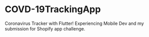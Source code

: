 # COVD-19TrackingApp
Coronavirus Tracker with Flutter! Experiencing Mobile Dev and my submission for Shopify app challenge.
